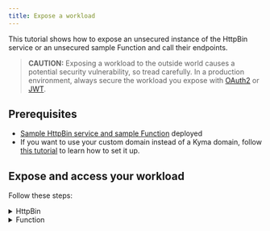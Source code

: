 ```yaml
---
title: Expose a workload
---
```


This tutorial shows how to expose an unsecured instance of the HttpBin service or an unsecured sample Function and call their endpoints.

   > **CAUTION:** Exposing a workload to the outside world causes a potential security vulnerability, so tread carefully. In a production environment, always secure the workload you expose with [OAuth2](../00-api-exposure/apix-07-expose-and-secure-a-workload/apix-05-01-expose-and-secure-workload-oauth2.md) or [JWT](../00-api-exposure/apix-07-expose-and-secure-a-workload/apix-05-03-expose-and-secure-workload-jwt.md).

## Prerequisites

* [Sample HttpBin service and sample Function](./apix-01-create-workload.md) deployed
* If you want to use your custom domain instead of a Kyma domain, follow [this tutorial](./apix-02-setup-custom-domain-for-workload.md) to learn how to set it up.

## Expose and access your workload

Follow these steps:

<div tabs>

  <details>
  <summary>
  HttpBin
  </summary>

1. Export the following values as environment variables.

   ```bash
   export DOMAIN_TO_EXPOSE_WORKLOADS={DOMAIN_NAME}
   export GATEWAY=$NAMESPACE/httpbin-gateway
   ```
   >**NOTE:** The `DOMAIN_NAME` refers to the domain that you own, for example, api.mydomain.com. If you don't want to use your custom domain, replace the `DOMAIN_NAME` with a Kyma domain and the `$NAMESPACE/httpbin-gateway` with Kyma's default Gateway `kyma-system/kyma-gateway`.

2. Expose an instance of the HttpBin service by creating APIRule CR in your Namespace. Run:

    ```bash
    cat <<EOF | kubectl apply -f -
    apiVersion: gateway.kyma-project.io/v1beta1
    kind: APIRule
    metadata:
      name: httpbin
      namespace: $NAMESPACE
    spec:
      host: httpbin.$DOMAIN_TO_EXPOSE_WORKLOADS
      service:
        name: httpbin
        namespace: $NAMESPACE
        port: 8000
      gateway: $GATEWAY
      rules:
        - path: /.*
          methods: ["GET"]
          accessStrategies:
            - handler: noop
          mutators:
            - handler: noop
        - path: /post
          methods: ["POST"]
          accessStrategies:
            - handler: noop
          mutators:
            - handler: noop
    EOF
    ```
  
   >**NOTE:** If you are running Kyma on k3d, add `httpbin.kyma.local` to the entry with k3d IP in your system's `/etc/hosts` file.

   >**NOTE:** If you don't specify a Namespace for your service, the default APIRule Namespace is used.

3. Call the endpoint by sending a `GET` request to the HttpBin service:

    ```bash
    curl -ik -X GET https://httpbin.$DOMAIN_TO_EXPOSE_WORKLOADS/ip
    ```
  The call should return the code `200` response.

4. Call the endpoint by sending a `POST` request to the HttpBin service:

    ```bash
    curl -ik -X POST https://httpbin.$DOMAIN_TO_EXPOSE_WORKLOADS/post -d "test data"
    ```
  The call should return the code `200` response.

  </details>

  <details>
  <summary>
  Function
  </summary>

1. Export the following values as environment variables:

   ```bash
   export DOMAIN_TO_EXPOSE_WORKLOADS={DOMAIN_NAME}
   export GATEWAY=$NAMESPACE/httpbin-gateway 
   ```
   >**NOTE:** The `DOMAIN_NAME` refers to the domain that you own, for example, api.mydomain.com. If you don't want to use your custom domain, replace the `DOMAIN_NAME` with a Kyma domain and the `$NAMESPACE/httpbin-gateway` with Kyma's default Gateway `kyma-system/kyma-gateway`.

2. Expose the sample Function by creating APIRule CR in your Namespace. Run:

    ```bash
    cat <<EOF | kubectl apply -f -
    apiVersion: gateway.kyma-project.io/v1beta1
    kind: APIRule
    metadata:
      name: function
      namespace: $NAMESPACE
    spec:
      gateway: $GATEWAY
      host: function-example.$DOMAIN_TO_EXPOSE_WORKLOADS
      service:
        name: function
        namespace: $NAMESPACE
        port: 80
      rules:
        - path: /function
          methods: ["GET"]
          accessStrategies:
            - handler: noop
    EOF
    ```

   >**NOTE:** If you are running Kyma on k3d, add `httpbin.kyma.local` to the entry with k3d IP in your system's `/etc/hosts` file.

   >**NOTE:** If you don't specify a Namespace for your service, the default APIRule Namespace is used.

3. Send a `GET` request to the Function:

    ```bash
    curl -ik https://function-example.$DOMAIN_TO_EXPOSE_WORKLOADS/function
    ```

  The call should return the code `200` response.

  </details>
</div>